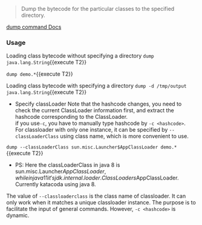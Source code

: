> Dump the bytecode for the particular classes to the specified directory.

[dump command Docs](https://arthas.aliyun.com/en/doc/dump.html)

### Usage

Loading class bytecode without specifying a directory
`dump java.lang.String`{{execute T2}}

`dump demo.*`{{execute T2}}

Loading class bytecode with specifying a directory
`dump -d /tmp/output java.lang.String`{{execute T2}}

- Specify classLoader
Note that the hashcode changes, you need to check the current ClassLoader information first, and extract the hashcode corresponding to the ClassLoader.  
if you use`-c`, you have to manually type hashcode by `-c <hashcode>`.  
For classloader with only one instance, it can be specified by `--classLoaderClass` using class name, which is more convenient to use.

`dump --classLoaderClass sun.misc.Launcher$AppClassLoader demo.*`{{execute T2}}

- PS: Here the classLoaderClass in java 8 is sun.misc.Launcher$AppClassLoader, while in java 11 it's jdk.internal.loader.ClassLoaders$AppClassLoader. Currently katacoda using java 8.

The value of `--classloaderclass` is the class name of classloader. It can only work when it matches a unique classloader instance. The purpose is to facilitate the input of general commands. However, `-c <hashcode>` is dynamic.
